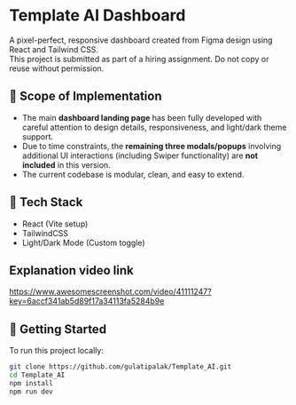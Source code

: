 # Template AI Dashboard

A pixel-perfect, responsive dashboard created from Figma design using React and Tailwind CSS.  
This project is submitted as part of a hiring assignment. Do not copy or reuse without permission.

## 📌 Scope of Implementation

- The main **dashboard landing page** has been fully developed with careful attention to design details, responsiveness, and light/dark theme support.
- Due to time constraints, the **remaining three modals/popups** involving additional UI interactions (including Swiper functionality) are **not included** in this version.
- The current codebase is modular, clean, and easy to extend.

## 🔧 Tech Stack

- React (Vite setup)
- TailwindCSS
- Light/Dark Mode (Custom toggle)

## Explanation video link
https://www.awesomescreenshot.com/video/41111247?key=6accf341ab5d89f17a34113fa5284b9e 

## 🚀 Getting Started

To run this project locally:

```bash
git clone https://github.com/gulatipalak/Template_AI.git
cd Template_AI
npm install
npm run dev


